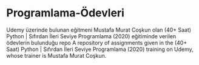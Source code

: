 # Programlama-Ödevleri
Udemy üzerinde bulunan eğitmeni Mustafa Murat Coşkun olan (40+ Saat) Python | Sıfırdan İleri Seviye Programlama (2020) eğitiminde verilen ödevlerin bulunduğu repo
A repository of assignments given in the (40+ Saat) Python | Sıfırdan İleri Seviye Programlama (2020) training on Udemy, whose trainer is Mustafa Murat Coşkun.
